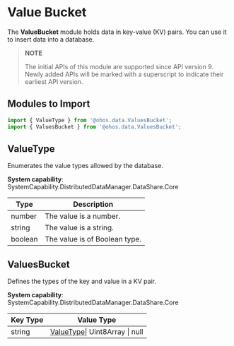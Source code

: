 # Value Bucket

The **ValueBucket** module holds data in key-value (KV) pairs. You can use it to insert data into a database.

>**NOTE**
>
>The initial APIs of this module are supported since API version 9. Newly added APIs will be marked with a superscript to indicate their earliest API version.


## Modules to Import

```ts
import { ValueType } from '@ohos.data.ValuesBucket';
import { ValuesBucket } from '@ohos.data.ValuesBucket';
```

## ValueType

Enumerates the value types allowed by the database.

**System capability**: SystemCapability.DistributedDataManager.DataShare.Core

| Type   | Description                |
| ------- | -------------------- |
| number  | The value is a number.  |
| string  | The value is a string.|
| boolean | The value is of Boolean type.|

## ValuesBucket

Defines the types of the key and value in a KV pair.

**System capability**: SystemCapability.DistributedDataManager.DataShare.Core

| Key Type         | Value Type                                     | 
| ------------- | --------------------------------------------- | 
|  string | [ValueType](#valuetype)\| Uint8Array \| null | 
